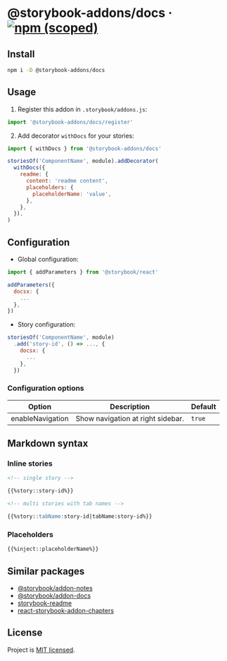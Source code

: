 # @storybook-addons/docs &middot; [![npm (scoped)](https://img.shields.io/npm/v/@storybook-addons/docs.svg)](https://www.npmjs.com/package/@storybook-addons/docs)

## Install

```bash
npm i -D @storybook-addons/docs
```

## Usage

1. Register this addon in `.storybook/addons.js`:

```js
import '@storybook-addons/docs/register'
```

2. Add decorator `withDocs` for your stories:

```js
import { withDocs } from '@storybook-addons/docs'

storiesOf('ComponentName', module).addDecorator(
  withDocs({
    readme: {
      content: 'readme content',
      placeholders: {
        placeholderName: 'value',
      },
    },
  }),
)
```

## Configuration

- Global configuration:

```js
import { addParameters } from '@storybook/react'

addParameters({
  docsx: {
    ...
  },
})
```

- Story configuration:

```js
storiesOf('ComponentName', module)
  .add('story-id', () => ..., {
    docsx: {
      ...
    },
  })
```

### Configuration options

| Option           | Description                       | Default |
| ---------------- | --------------------------------- | ------- |
| enableNavigation | Show navigation at right sidebar. | `true`  |

## Markdown syntax

### Inline stories

```markdown
<!-- single story -->

{{%story::story-id%}}

<!-- multi stories with tab names -->

{{%story::tabName:story-id|tabName:story-id%}}
```

### Placeholders

```markdown
{{%inject::placeholderName%}}
```

## Similar packages

- [@storybook/addon-notes](https://github.com/storybookjs/storybook/tree/master/addons/notes)
- [@storybook/addon-docs](https://github.com/storybookjs/storybook/tree/next/addons/docs)
- [storybook-readme](https://github.com/tuchk4/storybook-readme)
- [react-storybook-addon-chapters](https://github.com/Checkfront/react-storybook-addon-chapters)

## License

Project is [MIT licensed](https://github.com/yarastqt/mercury/blob/master/LICENSE.md).
